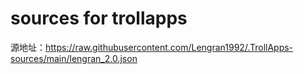 # sources for trollapps

源地址：https://raw.githubusercontent.com/Lengran1992/.TrollApps-sources/main/lengran_2.0.json
